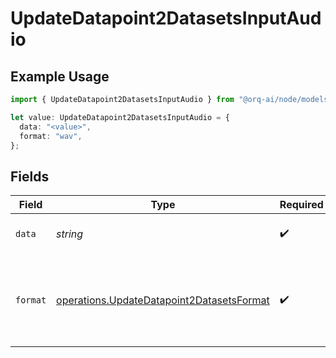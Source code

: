 # UpdateDatapoint2DatasetsInputAudio

## Example Usage

```typescript
import { UpdateDatapoint2DatasetsInputAudio } from "@orq-ai/node/models/operations";

let value: UpdateDatapoint2DatasetsInputAudio = {
  data: "<value>",
  format: "wav",
};
```

## Fields

| Field                                                                                                  | Type                                                                                                   | Required                                                                                               | Description                                                                                            |
| ------------------------------------------------------------------------------------------------------ | ------------------------------------------------------------------------------------------------------ | ------------------------------------------------------------------------------------------------------ | ------------------------------------------------------------------------------------------------------ |
| `data`                                                                                                 | *string*                                                                                               | :heavy_check_mark:                                                                                     | Base64 encoded audio data.                                                                             |
| `format`                                                                                               | [operations.UpdateDatapoint2DatasetsFormat](../../models/operations/updatedatapoint2datasetsformat.md) | :heavy_check_mark:                                                                                     | The format of the encoded audio data. Currently supports `wav` and `mp3`.                              |